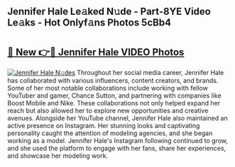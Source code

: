 ## Jennifer Hale Le𝚊ked N𝚞de - Part-8YE Video Le𝚊ks - Hot Onlyf𝚊ns Photos 5cBb4

# <h2><a href="http://ab70254.deff.icu/?id=Jennifer+Hale">🔗 New 👉🔴 Jennifer Hale VIDEO Photos</a></h2>

[![Jennifer Hale N𝚞des](https://i.imgur.com/rIISA9y.gif)](http://ab70254.deff.icu/?id=Jennifer+Hale)
Throughout her social media career, Jennifer Hale has collaborated with various influencers, content creators, and brands. Some of her most notable collaborations include working with fellow YouTuber and gamer, Chance Sutton, and partnering with companies like Boost Mobile and Nike. These collaborations not only helped expand her reach but also allowed her to explore new opportunities and creative avenues. Alongside her YouTube channel, Jennifer Hale also maintained an active presence on Instagram. Her stunning looks and captivating personality caught the attention of modeling agencies, and she began working as a model. Jennifer Hale's Instagram following continued to grow, and she used the platform to engage with her fans, share her experiences, and showcase her modeling work.
